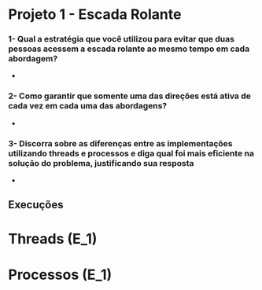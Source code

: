 # Projeto 1 - Escada Rolante 

### 1- Qual a estratégia que você utilizou para evitar que duas pessoas acessem a escada rolante ao mesmo tempo em cada abordagem?

-

### 2- Como garantir que somente uma das direções está ativa de cada vez em cada uma das abordagens?

-

### 3- Discorra sobre as diferenças entre as implementações utilizando threads e processos e diga qual foi mais eficiente na solução do problema, justificando sua resposta

-


## Execuções 
# Threads (E_1)

# Processos (E_1)



